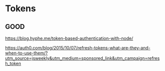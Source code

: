 # Tokens

## GOOD
https://blog.hyphe.me/token-based-authentication-with-node/

https://auth0.com/blog/2015/10/07/refresh-tokens-what-are-they-and-when-to-use-them/?utm_source=jsweekly&utm_medium=sponsored_link&utm_campaign=refresh_token
